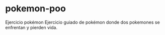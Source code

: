 # pokemon-poo
Ejercicio pokémon 
Ejercicio guiado de pokémon donde dos pokemones se enfrentan y pierden vida.
